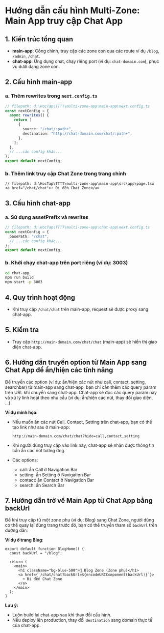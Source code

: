 # Hướng dẫn cấu hình Multi-Zone: Main App truy cập Chat App

## 1. Kiến trúc tổng quan

- **main-app**: Cổng chính, truy cập các zone con qua các route ví dụ `/blog`, `/admin`, `/chat`.
- **chat-app**: Ứng dụng chat, chạy riêng port (ví dụ: `chat-domain.com`), phục vụ dưới dạng zone con.

## 2. Cấu hình main-app

### a. Thêm rewrites trong `next.config.ts`

```typescript
// filepath: d:\HocTap\TTTT\multi-zone-app\main-app\next.config.ts
const nextConfig = {
  async rewrites() {
    return [
      {
        source: "/chat/:path+",
        destination: "http://chat-domain.com/chat/:path+",
      },
    ];
  },
  // ...các config khác...
};
export default nextConfig;
```

### b. Thêm link truy cập Chat Zone trong trang chính

```tsx
// filepath: d:\HocTap\TTTT\multi-zone-app\main-app\src\app\page.tsx
<a href="/chat/chat">➡️ Đi đến Chat Zone</a>
```

## 3. Cấu hình chat-app

### a. Sử dụng assetPrefix và rewrites

```typescript
// filepath: d:\HocTap\TTTT\multi-zone-app\chat-app\next.config.ts
const nextConfig = {
  basePath: "/chat",
  // ...các config khác...
};
export default nextConfig;
```

### b. Khởi chạy chat-app trên port riêng (ví dụ: 3003)

```sh
cd chat-app
npm run build
npm start -p 3003
```

## 4. Quy trình hoạt động

- Khi truy cập `/chat/chat` trên main-app, request sẽ được proxy sang chat-app.

## 5. Kiểm tra

- Truy cập `http://main-domain.com/chat/chat` (main-app) sẽ hiển thị giao diện chat-app.

## 6. Hướng dẫn truyền option từ Main App sang Chat App để ẩn/hiện các tính năng

Để truyền các option (ví dụ: ẩn/hiện các nút như call, contact, setting, searchbar) từ main-app sang chat-app, bạn chỉ cần thêm các query param trên URL khi chuyển sang chat-app. Chat-app sẽ đọc các query param này và xử lý linh hoạt theo nhu cầu (ví dụ: ẩn/hiện các nút, thay đổi giao diện, ...).

**Ví dụ minh họa:**

- Nếu muốn ẩn các nút Call, Contact, Setting trên chat-app, bạn có thể tạo link như sau ở main-app:

  `http://main-domain.com/chat/chat?hide=call,contact,setting`

- Khi người dùng truy cập vào link này, chat-app sẽ nhận được thông tin cần ẩn các nút tương ứng.

- Các options:
  + call: ẩn Call ở Navigation Bar
  + setting: ẩn Setting ở Navigation Bar
  + contact: ẩn Contact ở Navigation Bar
  + search: ẩn Search Bar
  

## 7. Hướng dẫn trở về Main App từ Chat App bằng backUrl

Để khi truy cập từ một zone phụ (ví dụ: Blog) sang Chat Zone, người dùng có thể quay lại đúng trang trước đó, bạn có thể truyền tham số `backUrl` trên đường dẫn:

**Ví dụ ở trang Blog:**

```tsx
export default function BlogHome() {
  const backUrl = "/blog";

  return (
    <main>
      <h1 className="bg-blue-500">📝 Blog Zone (Zone phụ)</h1>
      <a href={`/chat/chat?backUrl=${encodeURIComponent(backUrl)}`}>
        ➡️ Đi đến Chat Zone
      </a>
    </main>
  );
}
```

**Lưu ý:**

- Luôn build lại chat-app sau khi thay đổi cấu hình.
- Nếu deploy lên production, thay đổi `destination` sang domain thực tế của chat-app.
